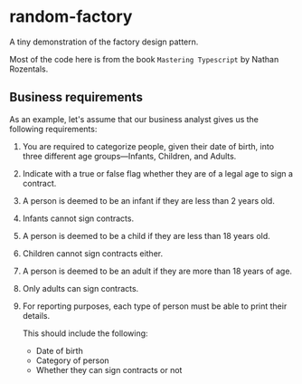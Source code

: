 # random-factory

A tiny demonstration of the factory design pattern.

Most of the code here is from the book `Mastering Typescript` by Nathan Rozentals.

## Business requirements

As an example, let's assume that our business analyst gives us the following requirements:

1. You are required to categorize people, given their date of birth, into three
different age groups—Infants, Children, and Adults.
2. Indicate with a true or false flag whether they are of a legal age to sign a contract.
3. A person is deemed to be an infant if they are less than 2 years old.
4. Infants cannot sign contracts.
5. A person is deemed to be a child if they are less than 18 years old.
6. Children cannot sign contracts either.
7. A person is deemed to be an adult if they are more than 18 years of age.
8. Only adults can sign contracts.
9. For reporting purposes, each type of person must be able to print their details.

    This should include the following:

    - Date of birth
    - Category of person
    - Whether they can sign contracts or not
